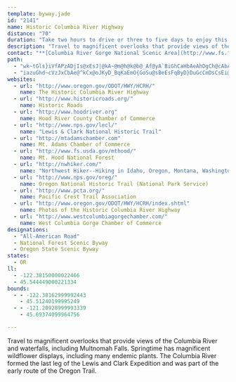 ```yaml
---
template: byway.jade
id: "2141"
name: Historic Columbia River Highway
distance: "70"
duration: "Take two hours to drive or three to five days to enjoy this byway. "
description: "Travel to magnificent overlooks that provide views of the Columbia River and waterfalls, including Multnomah Falls. Springtime has magnificent wildflower displays, including many endemic plants. The Columbia River formed the last leg of the Lewis and Clark Expedition and was part of the early route of the Oregon Trail."
contact: "**[Columbia River Gorge National Scenic Area](http://www.fs.fed.us/r6/columbia)**  \r\n 541-308-1700  \r\n\r\n"
path: 
  - "wk~tGls}iVfAPzADjIs@xEsJ|@kA~@m@h@k@b@_Af@yA`BiGhCaHbAeAhDgCh@cAbAcC~@wAvEoEhCwAr@Kn@DhDpBr@VpCN`BMdJsB~Dm@tXIjAa@d@e@fDsFrA{AfA}@rI}ChAQpDClBXnDbA~G`CjBdAxGxGhAn@`BGtAm@d@]`AaBn@mBt@gCb@eCNkB?yBCaAQgAc@wAyA{BqEeF{GiLqAyCsAsDiB_JiB{Gi@sDY}KcBwQUyDIcDLkI`@qD|AyFx@cBj@i@bB{@v@}@j@{AHyBc@{Fi@eCy@_C_AoBkGmLq@yBSeASuCFme@F_AsJoXc@yBKgATwEOcAiB_JmEuM}AuFy@kBoD_Cs@u@_EwFw@aBcAyEoBiPMkBLcBDwFy@{Jy@uFoAaEiGeOgA{CmEoYaL{m@Y}AEiADoCrAoU\\gDNk@hHgLh@iCnAsNBmBC_GIgD[aBcA_CU_A]_GUiAcAsCcG_Ny@{BsB_LY{BBe^`AmCzB_Et@gBj@kCtAkMJqCCaAg@yEWmAiA{JcAsCsAmBkAu@m@SwGy@wCmAiDaCk@IaBTe@Cc@a@k@yAkAeB]mADeEOq@q@}AaAw@SEa@Js@x@i@J_@_@O_@C_@Hk@Ra@t@E`EJ`@WJYCe@MYeBqAKa@CyBIs@_@q@I_A?u@r@mAd@WpCQPMX_@Hq@IuB@m@\\q@^Wb@GxB`Ad@Ap@SdByBnAqB|@m@v@Gl@k@Nq@v@u@Zk@lAmFN_@xCmBDQKYc@YiBe@i@m@Yy@c@eBEy@b@cOOg@_@W_@FS\\El@D|CO`@YXa@?Y_@C_A`@mB?g@K_@_@Qa@RWx@Er@H~CC~Ca@rAg@f@UBYQMa@Bs@\\sCEcDWmBOy@_ByC}E}QIkB@iAJi@Ci@Se@qAcBg@cB_@qCOuFSqCBgA^_C?q@mCeRi@sCU_@o@kDcEePi@eBs@mAIi@EgAHmB^kDDyBEmBi@oHUkAYgAqDuI_HmKiAaCaBmFoC_FsAoBkAu@]y@i@o@iAcAo@gAgB_@u@yAOa@]qB_AgB[}@cBqPmAmC[kAe@oFmAkCeFoIqAyCsBmGmB{HeAeGmAiDUkBi@oCe@qA}@wBo@i@wAX{@O}@uAoAsDyD_GmEoFqGgJmDoEe@cB}@UoAqAcAgBcEaJ}CaG_CyDcQw\\oBwB_@uAW{Cy@mCU]iCmBsJ_J}@mAc@_B}Dq[yBaKwGoQyBaHSaAE_AD{C{@}Cc@iCK_BGuJb@gL^mFYeBe@mGGuCm@kFD_BEsAm@{CI}A?i@Lk@nAmERyAF_CU{FOaAiAiCyCeVsA_JcBySyCoOgDqWsF}g@qBoK_DsK}GwYmDwYmBiH_HmOwAoF_AsEY{HwAuH_FuTmDcRYeCOkBk@eWVmGFaDSwAiBaF}@aGY{Gk@wCkHsVwLuUsA{DmCmL}AaGo@qAiB{BqM{LsA_DOy@_A{Km@sE_@iAs@}AiCgCHeAI_@c@Yw@Gm@W}AyA}J}PmCgFmFaLo@_BmBmGiCuFs@qBsCqJoEiRwBkNiB}QyAoVyAeLi@cG_@}FIoT?m_@"
  - "iazuGhd~cVzJxCbAe@^kCx@oJKyD_BqKaEmO{GoSu@sBeEsFqByD}DuGcCmDsCsEi@YyA[m@_@Ue@yCaLEk@?gBPaB`J{L^iAb@iEHi@Z{@bFoIj@wAHaC@qTCki@O_Bo@o@m@K{ARo@CSGe@m@yAyFGkAb@mBBm@Ck@Km@cAmDwHaSyAoE}@gHeBuGSqA?k@NmAb@kA^[~Am@x@kAvDcOJc@X[l@Wn@D~BfBb@Jz@GVST_@RwA?oGI_HUuE?qAJmBNm@b@yAn@y@tGsG^m@h@mAtBkGNeACmBaF_{ACyDZaG`@cCdJu[f@qAX_@dAm@rY}Cp@PRVtAtCfHxEx@Jt@O^s@Ro@D]Cy@Ku@_B}EcAcECsAd@mEEsOYeBc@g@kBy@s@s@_@e@kA_CWU_DoB]i@oBeFYa@iAkA_C{@yBEw@]e@mAEa@BcAPsAZ{@N]bAy@P_@`@gBTQ\\G^@d@Pb@^NZ@\\ClBJjAdAr@lARt@ElBu@Ts@?c@Ie@WUWI}C^WGSYIw@Pg@VKxADpDj@d@ExBe@nAe@|De@|AoAZEhCZpBJZE^_@HoAa@}BCgAXgCjAkF?e@I_@KS]Ia@TSx@UxBMf@u@~@_A^i@De@Mc@S_@k@_AmBwB_Ci@qBQ_@_Au@c@m@Sq@EaB^cBXa@TERDZd@BTM|AFd@JXRLX?t@QTBbA^bA?h@q@Zq@NuBbB_DNgBBgFCyDr@oI?sCE_Bi@eF?gA^sN~Em\\tEoY~A}FzGoT\\}A|@iFzDke@vDiVPgCDuFDwBLuAxCiTh@wEbA}L^qb@TmBbBiGz@_CvDyDx@gAh@yAb@_C^eF^iB|AeEnA_E|CiMrCcHXqANeBNuH?_EEeAcA}HC}Bb@cDnA_G|@aDp@iAhBmAv@Ot@Cr@JtLzCh@?tAg@f@m@j@yAb@yCHeB}@oLEgBN}Ad@aBp@mAz@gA~AoAxAu@bDYbS_Abf@YbBQbBe@xCuAfBqAnAqAxCiEx@k@lD_An@GbAFx@\\~@x@fEhGhB~ClCrGzA`C~M`Nn@f@r@VlDLbCGrC]nBg@hQyIbBKxDBfDMpG_ArE}AxAo@"
websites: 
  - url: "http://www.oregon.gov/ODOT/HWY/HCRH/"
    name: The Historic Columbia River Highway
  - url: "http://www.historicroads.org/"
    name: Historic Roads
  - url: "http://www.hoodriver.org"
    name: Hood River County Chamber of Commerce
  - url: "http://www.nps.gov/lecl/"
    name: "Lewis & Clark National Historic Trail"
  - url: "http://mtadamschamber.com"
    name: Mt. Adams Chamber of Commerce
  - url: "http://www.fs.usda.gov/mthood/"
    name: Mt. Hood National Forest
  - url: "http://nwhiker.com/"
    name: "Northwest Hiker--Hiking in Idaho, Oregon, Montana, Washington"
  - url: "http://www.nps.gov/oreg/"
    name: Oregon National Historic Trail (National Park Service)
  - url: "http://www.pcta.org/"
    name: Pacific Crest Trail Association
  - url: "http://www.oregon.gov/ODOT/HWY/HCRH/index.shtml"
    name: Photos of the Historic Columbia River Highway
  - url: "http://www.westcolumbiagorgechamber.com/"
    name: West Columbia Gorge Chamber of Commerce
designations: 
  - "All-American Road"
  - National Forest Scenic Byway
  - Oregon State Scenic Byway
states: 
  - OR
ll: 
  - -122.38150000022466
  - 45.544449000221334
bounds: 
  - - -122.38162999992443
    - 45.51240199995249
  - - -121.20928999993339
    - 45.69374099964756

---
```


Travel to magnificent overlooks that provide views of the Columbia River and waterfalls, including Multnomah Falls. Springtime has magnificent wildflower displays, including many endemic plants. The Columbia River formed the last leg of the Lewis and Clark Expedition and was part of the early route of the Oregon Trail.